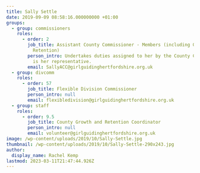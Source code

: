 ```yaml
---
title: Sally Settle
date: 2019-09-09 08:58:16.000000000 +01:00
groups:
  - group: commissioners
    roles:
      - order: 2
        job_title: Assistant County Commissioner - Members (including Growth and
          Retention)
        person_intro: Undertakes duties assigned to her by the County Commissioner and
          is her representative.
        email: SallyACC@girlguidinghertfordshire.org.uk
  - group: divcomm
    roles:
      - order: 57
        job_title: Flexible Division Commissioner
        person_intro: null
        email: flexibledivision@girlguidinghertfordshire.org.uk
  - group: staff
    roles:
      - order: 9.5
        job_title: County Growth and Retention Coordinator
        person_intro: null
        email: volunteer@girlguidinghertfordshire.org.uk
image: /wp-content/uploads/2019/10/Sally-Settle.jpg
thumbnail: /wp-content/uploads/2019/10/Sally-Settle-290x243.jpg
author:
  display_name: Rachel Kemp
lastmod: 2023-03-11T21:47:44.926Z
---
```

